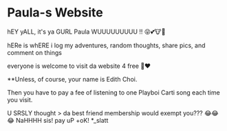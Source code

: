 # Paula-s Website

hEY yALL, it's ya GURL Paula WUUUUUUUUU !! 😝💕🐮🤭

hERe is whERE i log my adventures, random thoughts, share pics, and comment on things 

everyone is welcome to visit da website 4 free 🤗❤️ 

**Unless, of course, your name is Edith Choi. 

Then you have to pay a fee of listening to one Playboi Carti song each time you visit. 

U SRSLY thought > da best friend membership would exempt you??? 😂😂😂 NaHHHH sis! pay uP +oK! *_slatt   
